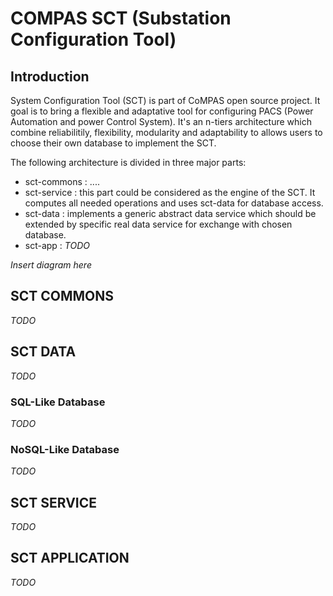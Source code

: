 <!-- SPDX-FileCopyrightText: 2020 RTE FRANCE -->
<!-- -->
<!-- SPDX-License-Identifier: Apache-2.0 -->
# COMPAS SCT (Substation Configuration Tool)
## Introduction


System Configuration Tool (SCT) is part of CoMPAS open source project. It goal is to bring a flexible and adaptative tool for configuring PACS (Power Automation and power Control System). It's an n-tiers architecture which combine reliabilitily, flexibility, modularity and adaptability to allows users to choose their own database to implement the SCT.

The following architecture is divided in three major parts:
* sct-commons : ....
* sct-service : this part could be considered as the engine of the SCT. It computes all needed operations and uses sct-data for database access.
* sct-data : implements a generic abstract data service which should be extended by specific real data service for exchange with chosen database.
* sct-app : *TODO*

*Insert diagram here*


## SCT COMMONS
*TODO*
## SCT DATA
*TODO*
### SQL-Like Database
*TODO*
### NoSQL-Like Database
*TODO*
## SCT SERVICE  
*TODO*
## SCT APPLICATION
*TODO*
